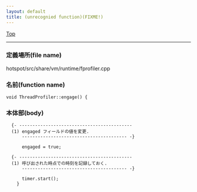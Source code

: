 ```yaml
---
layout: default
title: (unrecognied function)(FIXME!)
---
```

[Top](../index.html)

--- 
### 定義場所(file name)
hotspot/src/share/vm/runtime/fprofiler.cpp

### 名前(function name)
```
void ThreadProfiler::engage() {
```

### 本体部(body)
```
  {- -------------------------------------------
  (1) engaged フィールドの値を変更.
      ---------------------------------------- -}

	  engaged = true;

  {- -------------------------------------------
  (1) 呼び出された時点での時刻を記録しておく.
      ---------------------------------------- -}

	  timer.start();
	}
	
```


